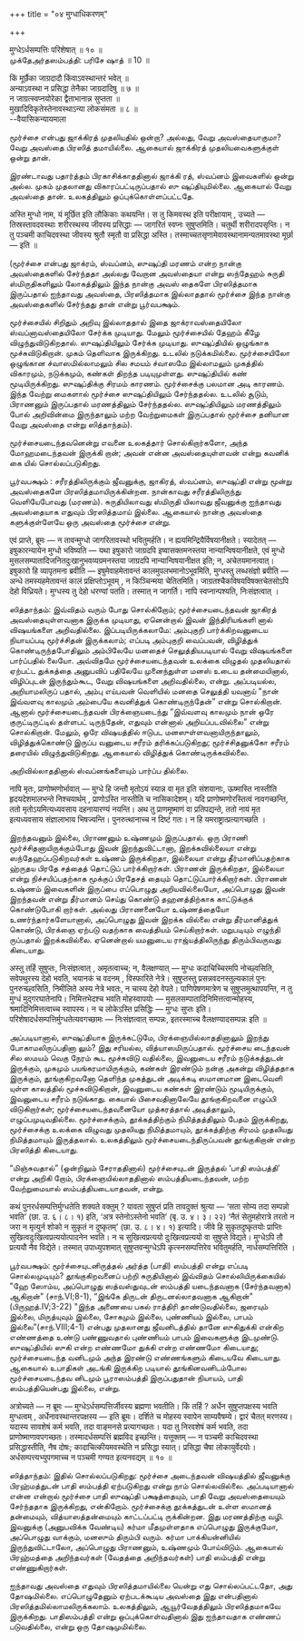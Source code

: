 +++
title = "०४ मुग्धाधिकरणम्"

+++

मुग्धेऽर्धसम्पत्तिः परिशेषात् ॥ १० ॥  
முக்தேஅர்தஸம்பத்தி: பரிசே ஷாத் ॥ 10 ॥

किं मूर्छैका जाग्रदादौ किंवाऽवस्थान्तरं भवेत् ॥  
अन्याऽवस्था न प्रसिद्धा तेनैका जाग्रदादिषु ॥ ७ ॥  
न जाग्रत्स्वप्नयोरेका द्वैताभानान्न सुप्तता ॥  
मुखादिविकृतेस्तेनावस्थाऽन्या लोकसंमता ॥ ८ ॥  
--वैयासिकन्यायमाला

மூர்ச்சை என்பது ஜாக்கிரத் முதலியதில் ஒன்றா? அல்லது, வேறு அவஸ்தையாகுமா?
வேறு அவஸ்தை பிரஸித் தமாயில்லை. ஆகையால் ஜாக்கிரத் முதலியவைகளுக்குள் ஒன்று
தான்.

இரண்டாவது பதார்த்தம் பிரகாசிக்காததினால் ஜாக்கி ரத், ஸ்வப்னம் இவைகளில்
ஒன்று அல்ல. முகம் முதலானது விகாரப்பட்டிருப்பதால் ஸு ஷுப்தியுமில்லை.
ஆகையால் வேறு அவஸ்தை தான். உலகத்திலும் ஒப்புக்கொள்ளப்பட்டதே.

अस्ति मुग्धो नाम, यं मूर्छित इति लौकिकाः कथयन्ति। स तु किमवस्थ इति
परीक्षायाम् , उच्यते — तिस्रस्तावदवस्थाः शरीरस्थस्य जीवस्य प्रसिद्धाः —
जागरितं स्वप्नः सुषुप्तमिति। चतुर्थी शरीरादपसृप्तिः। न तु पञ्चमी
काचिदवस्था जीवस्य श्रुतौ स्मृतौ वा प्रसिद्धा अस्ति।
तस्माच्चतसृणामेवावस्थानामन्यतमावस्था मूर्छा — इति ॥

(மூர்ச்சை என்பது ஜாக்ரம், ஸ்வப்னம், ஸுஷுப்தி மரணம் என்ற நான்கு
அவஸ்தைகளில் சேர்ந்ததா அல்லது வேறான அவஸ்தையா என்று ஸந்தேஹம் சுருதி
ஸ்மிருதிகளிலும் லோகத்திலும் இந்த நான்கு அவஸ் தைகளே பிரஸித்தமாக
இருப்பதால் ஐந்தாவது அவஸ்தை, பிரஸித்தமாக இல்லாததால் மூர்ச்சை இந்த நான்கு
அவஸ்தைகளில் சேர்ந்தது தான் என்று பூர்வபக்ஷம்.

மூர்ச்சையில் சிறிதும் அறிவு இல்லாததால் இதை ஜாக்ராவஸ்தையிலோ
ஸ்வப்னாவஸ்தையிலோ சேர்க்க முடியாது. மேலும் மூர்ச்சையில் தேஹம் கீழே
விழுந்துவிடுகிறதால். ஸுஷுப்தியிலும் சேர்க்க முடியாது. ஸுஷுப்தியில்
ஒழுங்காக மூச்சுவிடுகிறான். முகம் தெளிவாக இருக்கிறது. உடலில்
நடுக்கமில்லை. மூர்ச்சையிலோ ஒழுங்கான ச்வாஸமில்லாமலும் சில சமயம் ச்வாஸமே
இல்லாமலும் முகத்தில் விகாரமும், நடுக்கமும், கண்கள் திறந்த படியுமுள்ளது.
ஸுஷுப்தியில் கண் மூடியிருக்கிறது. ஸுஷுப்திக்கு சிரமம் காரணம்.
மூர்ச்சைக்கு பலமான அடி காரணம். இந்த வேற்று மைகளால் மூர்ச்சை
ஸுஷுப்தியிலும் சேர்ந்ததல்ல. உடலில் சூடும், பிராணனும் இருப்பதால்
மரணத்திலும் சேர்ந்ததல்ல. ஸுஷுப்தியிலும் மரணத்திலும் போல் அறிவின்மை
இருந்தாலும் மற்ற வேற்றுமைகள் இருப்பதால் மூர்ச்சை தனியான வேறு அவஸ்தை
என்று ஸித்தாந்தம்).

மூர்ச்சையடைந்தவனென்று எவனை உலகத்தார் சொல்கிறார்களோ, அந்த மோஹமடைந்தவன்
இருக்கி றான்; அவன் என்ன அவஸ்தையுள்ளவன் என்று கவனிக் கை யில்
சொல்லப்படுகிறது.

பூர்வபக்ஷம் : சரீரத்திலிருக்கும் ஜீவனுக்கு, ஜாகிரத், ஸ்வப்னம், ஸுஷுப்தி
என்று மூன்று அவஸ்தைகளே பிரஸித்தமாயிருக்கின்றன. நான்காவது
சரீரத்திலிருந்து வெளியேபோவது (மரணம்). சுருதியிலாவது ஸ்மிருதி யிலாவது
ஜீவனுக்கு ஐந்தாவது அவஸ்தையாக எதுவும் பிரஸித்தமாய் இல்லை. ஆகையால் நான்கு
அவஸ்தை களுக்குள்ளேயே ஒரு அவஸ்தை மூர்ச்சை என்று.

एवं प्राप्ते, ब्रूमः — न तावन्मुग्धो जागरितावस्थो भवितुमर्हति। न
ह्ययमिन्द्रियैर्विषयानीक्षते। स्यादेतत् — इषुकारन्यायेन मुग्धो भविष्यति
— यथा इषुकारो जाग्रदपि इष्वासक्तमनस्तया नान्यान्विषयानीक्षते, एवं मुग्धो
मुसलसम्पातादिजनितदुःखानुभवव्यग्रमनस्तया जाग्रदपि नान्यान्विषयानीक्षत
इति; न, अचेतयमानत्वात्। इषुकारो हि व्यापृतमना ब्रवीति —
इषुमेवाहमेतावन्तं कालमुपलभमानोऽभूवमिति, मुग्धस्तु लब्धसंज्ञो ब्रवीति —
अन्धे तमस्यहमेतावन्तं कालं प्रक्षिप्तोऽभूवम् , न किञ्चिन्मया चेतितमिति।
जाग्रतश्चैकविषयविषक्तचेतसोऽपि देहो विध्रियते। मुग्धस्य तु देहो धरण्यां
पतति। तस्मात् न जागर्ति। नापि स्वप्नान्पश्यति, निःसंज्ञत्वात् ।

ஸித்தாந்தம்: இவ்விதம் வரும் போது சொல்கிறோம்; மூர்ச்சையடைந்தவன் ஜாகிரத்
அவஸ்தையுள்ளவனாக இருக்க முடியாது, ஏனென்றால் இவன் இந்திரியங்களி னால்
விஷயங்களை அறிவதில்லை. இப்படியிருக்கலாமே: அம்புகுறி பார்க்கிறவனுடைய
நியாயப்படி மூர்ச்சிதன் இருக்கலாம்; எப்படி அம்புகுறி வைப்பவன், விழித்துக்
கொண்டிருந்தபோதிலும் அம்பிலேயே மனதைச் செலுத்தியபடியால் வேறு விஷயங்களை
பார்ப்பதில் லையோ. அவ்விதமே மூர்ச்சையடைந்தவன் உலக்கை விழுதல் முதலியதால்
ஏற்பட்ட துக்கத்தை அனுபவிப் பதிலேயே முனைந்துள்ள மனஸ் உடைய தன்மையினால்,
விழிப்புடன் இருந்தும்கூட, வேறு விஷயங்களை அறிவதில்லை, என்று. அப்படியல்ல,
அறியாமலிருப் பதால், அம்பு எய்பவன் வெளியில் மனதை செலுத்தி யவனாய் "நான்
இவ்வளவு காலமும் அம்பையே கவனித்துக் கொண்டிருந்தேன்” என்று சொல்கிறான்.
ஆனால் மூர்ச்சையடைந்தவன் பிரக்ஞையடைந்து “இவ்வளவு காலமும் நான் ஒரே
குருட்டிருட்டில் தள்ளபட் டிருந்தேன், எதுவும் என்னால் அறியப்படவில்லை”
என்று சொல்கிறான். மேலும், ஒரே விஷயத்தில் ஈடுபட மனஸுள்ளவனாயிருந்தாலும்,
விழித்துக்கொண்டு இருப்ப வனுடைய சரீரம் தரிக்கப்படுகிறது; மூர்ச்சிதனுக்கோ
சரீரம் தரையில் விழுந்துவிடுகிறது. ஆகையால் விழித்துக் கொண்டிருக்கவில்லை.

அறிவில்லாததினால் ஸ்வப்னங்களையும் பார்ப்ப தில்லை.

नापि मृतः, प्राणोष्मणोर्भावात् — मुग्धे हि जन्तौ मृतोऽयं स्यान्न वा मृत
इति संशयानाः, ऊष्मास्ति नास्तीति हृदयदेशमालभन्ते निश्चयार्थम् ,
प्राणोऽस्ति नास्तीति च नासिकादेशम्। यदि प्राणोष्मणोरस्तित्वं
नावगच्छन्ति, ततो मृतोऽयमित्यध्यवसाय दहनायारण्यं नयन्ति। अथ तु
प्राणमूष्माणं वा प्रतिपद्यन्ते, ततो नायं मृत इत्यध्यवसाय संज्ञालाभाय
भिषज्यन्ति। पुनरुत्थानाच्च न दिष्टं गतः। न हि
यमराष्ट्रात्प्रत्यागच्छति ।

இறந்தவனும் இல்லை, பிராணனும் உஷ்ணமும் இருப்பதால். ஒரு பிராணி
மூர்ச்சிதனாயிருக்கும்போது இவன் இறந்துவிட்டானா, இறக்கவில்லையா என்று
ஸந்தேஹப்படுகிறவர்கள் உஷ்ணம் இருக்கிறதா, இல்லையா என்று தீர்மானிப்பதற்காக
ஹ்ருதய பிரதே சத்தைத் தொட்டுப் பார்க்கிறார்கள். பிராணன் இருக்கிறதா,
இல்லையா என்று நிச்சயிப்பதற்காக மூக்குப் பிரதேசத் தையும்
தொட்டுப்பார்க்கிறார்கள். பிராணன் உஷ்ணம் இவைகளின் இருப்பை எப்பொழுது
அறியவில்லையோ, அப்பொழுது இவன் இறந்தவன் என்று தீர்மானம் செய்து கொண்டு
தஹனத்திற்காக காட்டுக்குக் கொண்டுபோகி றார்கள். அல்லது பிராணனையோ
உஷ்ணத்தையோ உணர்ந்தார்களேயானால், அப்பொழுது இவன் இறக்க வில்லை என்று
தீர்மானித்துக் கொண்டு, பிரக்ஞை ஏற்படு வதற்காக வைத்தியம் செய்கிறார்கள்.
மறுபடியும் எழுந்தி ருப்பதால் இறக்கவில்லை. ஏனென்றால் யமனுடைய
ராஜ்யத்திலிருந்து திரும்பிவருவது கிடையாது.

अस्तु तर्हि सुषुप्तः, निःसंज्ञत्वात् , अमृतत्वाच्च; न, वैलक्षण्यात् —
मुग्धः कदाचिच्चिरमपि नोच्छ्वसिति, सवेपथुरस्य देहो भवति, भयानकं च वदनम् ,
विस्फारिते नेत्रे। सुषुप्तस्तु प्रसन्नवदनस्तुल्यकालं पुनः
पुनरुच्छ्वसिति, निमीलिते अस्य नेत्रे भवतः, न चास्य देहो वेपते।
पाणिपेषणमात्रेण च सुषुप्तमुत्थापयन्ति, न तु मुग्धं मुद्गरघातेनापि।
निमित्तभेदश्च भवति मोहस्वापयोः — मुसलसम्पातादिनिमित्तत्वान्मोहस्य,
श्रमादिनिमित्तत्वाच्च स्वापस्य। न च लोकेऽस्ति प्रसिद्धिः — मुग्धः
सुप्तः इति। परिशेषादर्धसम्पत्तिर्मुग्धतेत्यवगच्छामः — निःसंज्ञत्वात्
सम्पन्नः, इतरस्माच्च वैलक्षण्यादसम्पन्नः इति ॥

அப்படியானால், ஸுஷுப்தியாக இருக்கட்டுமே, பிரக்ஞையில்லாததினாலும் இறந்து
போகாமலிருப்பதினா லும்? இது சரியல்ல, வித்யாஸமிருப்பதால். மூர்ச்சைய
டைந்தவன் சில ஸமயம் வெகு நேரம் கூட மூச்சுவிடு வதில்லை, இவனுடைய சரீரம்
நடுக்கத்துடன் இருக்கும், முகமும் பயங்கரமாயிருக்கும், கண்கள் இரண்டும்
நன்கு அகன்று விழித்ததாக இருக்கும், தூங்குகிறவனோ தெளிந்த முகத்துடன்
அடிக்கடி ஸமானமான இடைவெளி யுள்ள காலத்தில் மூச்சுவிடுகிறான், இவனுடைய
கண்கள் இரண்டும் மூடியிருக்கும், இவனுடைய சரீரம் நடுங்காது. கையால்
பிசைவதினாலேயே தூங்குகிறவனை எழுப்பி விடுகிறார்கள்; மூர்ச்சையடைந்தவனையோ
முத்கரத்தால் அடித்தாலும், எழுப்பமுடிவதில்லை. மூர்ச்சைக்கும்,
தூக்கத்திற்கும் நிமித்தத்திலும் பேதம் இருக்கிறது, மூர்ச்சைக்கு உலக்கை
விழுவது முதலியது நிமித்தமாயும், தூக்கத்திற்கு சிரமம் முதலியது
நிமித்தமாயும் இருத்தலால். உலகத்திலும் மூர்ச்சையடைந்திருப்பவன்
தூங்குகிறான் என்ற பிரஸித்தி கிடையாது.

“மிஞ்சுவதால்” (ஒன்றிலும் சேராததினால்) மூர்ச்சையுடன் இருத்தல் ‘பாதி
ஸம்பத்தி' என்று அறிகி றோம், பிரக்ஞையில்லாததினால் ஸம்பத்தியடைந்தவன், மற்ற
வேற்றுமையால் ஸம்பத்தியடையாதவன், என்று.

कथं पुनरर्धसम्पत्तिर्मुग्धतेति शक्यते वक्तुम् ? यावता सुषुप्तं प्रति
तावदुक्तं श्रुत्या — ‘सता सोम्य तदा सम्पन्नो भवति’ (छा. उ. ६। ८। १)
इति, ‘अत्र स्तेनोऽस्तेनो भवति’ (बृ. उ. ४। ३। २२) ‘नैतं सेतुमहोरात्रे
तरतो न जरा न मृत्युर्न शोको न सुकृतं न दुष्कृतम्’ (छा. उ. ८। ४। १)
इत्यादि। जीवे हि सुकृतदुष्कृतयोः प्राप्तिः
सुखित्वदुःखित्वप्रत्ययोत्पादनेन भवति। न च सुखित्वप्रत्ययो
दुःखित्वप्रत्ययो वा सुषुप्ते विद्यते। मुग्धेऽपि तौ प्रत्ययौ नैव
विद्येते। तस्मात् उपाध्युपशमात् सुषुप्तवन्मुग्धेऽपि कृत्स्नसम्पत्तिरेव
भवितुमर्हति, नार्धसम्पत्तिरिति ।

பூர்வபக்ஷம்: மூர்ச்சையுடனிருத்தல் அர்த்த (பாதி) ஸம்பத்தி என்று எப்படி
சொல்லமுடியும்? தூங்குகிறவனைப் பற்றி சுருதியினால் இவ்விதம்
சொல்லியிருக்கையில் "ஹே ஸோம்ய, அப்பொழுது ஸத்வஸ்துவுடன் ஸம்பத்தி
யடைந்தவனாக (சேர்ந்தவனாக) ஆகிறான்" (சாந்.VI;8-1), “இங்கே திருடன்
திருடனல்லாதவனாக ஆகிறான்" (பிருஹத்.IV;3-22) "இந்த அணையை பகல் ராத்திரி
தாண்டுவதில்லை, ஜரையும் இல்லை, மிருத்யுவும் இல்லை, சோகமும் இல்லை,
புண்ணியம் இல்லை, பாபம் இல்லை”(சாந்.VIII;4-1) என்பது முதலானது
ஜீவனிடத்தில் தானே ஸுகிதுக்கி என்கிற எண்ணத்தை உண்டு பண்ணுவதால் புண்ணியம்
பாபம் இவைகளுக்கு இடமுண்டு. ஸுஷுப்தியில் ஸுகி என்ற எண்ணமோ துக்கி என்ற
எண்ணமோ கிடையாது; மூர்ச்சையடைந்த வனிடமும் அந்த இரண்டு எண்ணங்களும் கிடையவே
கிடையாது. ஆகையால் உபாதிகள் அடங்கி இருக்கிற படியால் தூங்கினவனிடம்போல
மூர்ச்சையடைந்தவ னிடமும் பூராஸம்பத்தி இருப்பதுதான் நியாயம், பாதி
ஸம்பத்தியென்பது இல்லை, என்று.

अत्रोच्यते — न ब्रूमः — मुग्धेऽर्धसम्पत्तिर्जीवस्य ब्रह्मणा भवतीति। किं
तर्हि ? अर्धेन सुषुप्तपक्षस्य भवति मुग्धत्वम् , अर्धेनावस्थान्तरपक्षस्य
— इति ब्रूमः। दर्शिते च मोहस्य स्वापेन साम्यवैषम्ये। द्वारं चैतत्
मरणस्य। यदास्य सावशेषं कर्म भवति, तदा वाङ्मनसे प्रत्यागच्छतः। यदा तु
निरवशेषं कर्म भवति, तदा प्राणोष्माणावपगच्छतः। तस्मादर्धसम्पत्तिं
ब्रह्मविद इच्छन्ति। यत्तूक्तम् — न पञ्चमी काचिदवस्था प्रसिद्धास्तीति,
नैष दोषः; कादाचित्कीयमवस्थेति न प्रसिद्धा स्यात्। प्रसिद्धा चैषा
लोकायुर्वेदयोः। अर्धसम्पत्त्यभ्युपगमाच्च न पञ्चमी गण्यत इत्यनवद्यम् ॥
१० ॥

ஸித்தாந்தம்: இதில் சொல்லப்படுகிறது: மூர்ச்சை அடைந்தவன் விஷயத்தில்
ஜீவனுக்கு பிரஹ்மத்துடன் பாதி ஸம்பத்தி ஏற்படுகிறது என்று நாம்
சொல்லவில்லை. அப்படியானால் என்ன என்றால் மூர்ச்சை பாதி ஸுஷுப்தி
பக்ஷத்தையும், பாதி வேறு அவஸ்தையையும் சேர்ந்ததாக இருக்கிறது, என்கிறோம்.
மூர்ச்சைக்கு தூக்கத்துடன் உள்ள ஸமானத் தன்மையும், வித்யாஸத்தன்மையும்
காட்டப்பட்டி ருக்கின்றன. இது மரணத்திற்கு வழி. இவனுக்கு (அனுபவிக்க
வேண்டிய) கர்மா மீதமுள்ளதாக எப்பொழுது இருக்குமோ, அப்பொழுது வாக்கும்,
மனஸும் திரும்பி வரும். கர்மா பாக்கியன்னியில் இருந்துவிட்டாலோ, அப்பொழுது
பிராணனும், உஷ்ணமும் போய்விடும். ஆகையால் பிரஹ்மத்தை அறிந்தவர்கள் (வேதத்தை
அறிந்தவர்கள்) பாதி ஸம்பத்தி என்று எண்ணுகிறார்கள்.

ஐந்தாவது அவஸ்தை எதுவும் பிரஸித்தமாயில்லை யென்று எது சொல்லப்பட்டதோ, அது
தோஷமில்லை. எப்பொழுதேனும் ஏற்படக்கூடிய அவஸ்தை இது என்பதினால்
பிரஸித்தமில்லாமலிருக்கலாம். உலகத்திலும், ஆயூர்வேதத்திலும் பிரஸித்தமாகவே
இருக்கிறது. பாதிஸம்பத்தி என்று ஒப்புக்கொள்வதினால் இது ஐந்தாவதாக எண்ணப்
படுவதில்லை, என்று ஒரு தோஷமுமில்லை.
